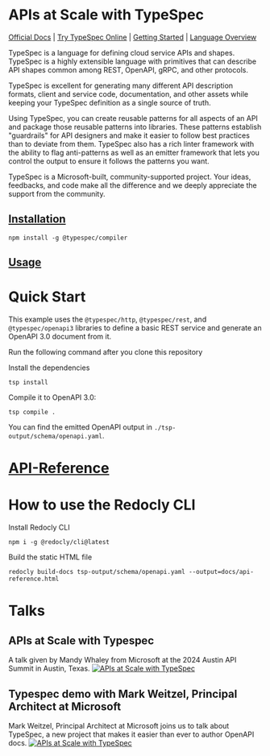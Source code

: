 # APIs at Scale with TypeSpec

[Official Docs](https://typespec.io/) | [Try TypeSpec Online](https://aka.ms/trytypespec) | [Getting Started](https://typespec.io/docs) | [Language Overview](https://typespec.io/docs/language-basics/overview)

TypeSpec is a language for defining cloud service APIs and shapes. TypeSpec is a highly extensible language with primitives that can describe API shapes common among REST, OpenAPI, gRPC, and other protocols.

TypeSpec is excellent for generating many different API description formats, client and service code, documentation, and other assets while keeping your TypeSpec definition as a single source of truth.

Using TypeSpec, you can create reusable patterns for all aspects of an API and package those reusable patterns into libraries. These patterns establish "guardrails" for API designers and make it easier to follow best practices than to deviate from them. TypeSpec also has a rich linter framework with the ability to flag anti-patterns as well as an emitter framework that lets you control the output to ensure it follows the patterns you want.

TypeSpec is a Microsoft-built, community-supported project. Your ideas, feedbacks, and code make all the difference and we deeply appreciate the support from the community.

## [Installation](https://typespec.io/docs)

```
npm install -g @typespec/compiler
```

## [Usage](https://typespec.io/docs#create-first-typespec-project)

# Quick Start

This example uses the `@typespec/http`, `@typespec/rest`, and `@typespec/openapi3` libraries to define a basic REST service and generate an OpenAPI 3.0 document from it.

Run the following command after you clone this repository

Install the dependencies

```
tsp install
```

Compile it to OpenAPI 3.0:

```
tsp compile .
```

You can find the emitted OpenAPI output in `./tsp-output/schema/openapi.yaml`.

# [API-Reference](https://msujka.github.io/typespec/)

# How to use the Redocly CLI

Install Redocly CLI
```
npm i -g @redocly/cli@latest
```

Build the static HTML file
```
redocly build-docs tsp-output/schema/openapi.yaml --output=docs/api-reference.html
```

# Talks

## APIs at Scale with Typespec
A talk given by Mandy Whaley from Microsoft at the 2024 Austin API Summit in Austin, Texas.
[![APIs at Scale with TypeSpec](https://img.youtube.com/vi/yfCYrKaojDo/maxresdefault.jpg)](https://www.youtube.com/watch?v=yfCYrKaojDo)

## Typespec demo with Mark Weitzel, Principal Architect at Microsoft
Mark Weitzel, Principal Architect at Microsoft joins us to talk about TypeSpec, a new project that makes it easier than ever to author OpenAPI docs.
[![APIs at Scale with TypeSpec](https://img.youtube.com/vi/c4KwhL6b4Hc/maxresdefault.jpg)](https://www.youtube.com/watch?v=c4KwhL6b4Hc)
